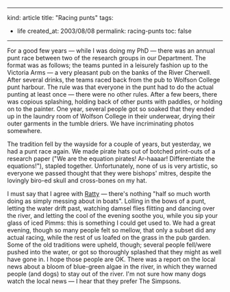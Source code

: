 -----
kind: article
title: "Racing punts"
tags:
- life
created_at: 2003/08/08
permalink: racing-punts
toc: false
-----

<p>For a good few years &mdash; while I was doing my PhD &mdash; there was an annual punt race between two of the research groups in our Department. The format was as follows; the teams punted in a leisurely fashion up to the Victoria Arms &mdash; a very pleasant pub on the banks of the River Cherwell. After several drinks, the teams raced back from the pub to Wolfson College punt harbour. The rule was that everyone in the punt had to do the actual punting at least once &mdash; there were no other rules. After a few beers, there was copious splashing, holding back of other punts with paddles, or holding on to the painter. One year, several people got so soaked that they ended up in the laundry room of Wolfson College in their underwear, drying their outer garments in the tumble driers. We have incriminating photos somewhere.</p>

<p>The tradition fell by the wayside for a couple of years, but yesterday, we had a punt race again. We made pirate hats out of botched print-outs of a research paper ("We are the equation pirates! Ar-haaaar! Differentiate the equations!"), stapled together. Unfortunately, none of us is very artistic, so everyone we passed thought that they were bishops' mitres, despite the lovingly biro-ed skull and cross-bones on my hat.</p>

<p>I must say that I agree with <a href="http://www.worldwideschool.org/library/books/youth/classic/TheWindInTheWillows/Chap1.html">Ratty</a> &mdash; there's nothing "half so much worth doing as simply messing about in boats". Lolling in the bows of a punt, letting the water drift past, watching damsel flies flitting and dancing over the river, and letting the cool of the evening soothe you, while you sip your glass of iced Pimms: this is something I could get used to. We had a great evening, though so many people felt so mellow, that only a subset did any actual racing, while the rest of us loafed on the grass in the pub garden. Some of the old traditions were upheld, though; several people fell/were pushed into the water, or got so thoroughly splashed that they might as well have gone in. I hope those people are OK. There was a report on the local news about a bloom of blue-green algae in the river, in which they warned people (and dogs) to stay out of the river. I'm not sure how many dogs watch the local news &mdash; I hear that they prefer The Simpsons.</p>
